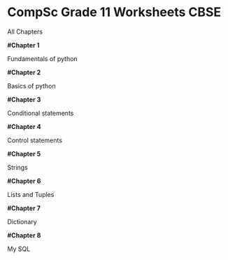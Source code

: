# CompSc Grade 11 Worksheets CBSE 

All Chapters 


**#Chapter 1**

Fundamentals of python

**#Chapter 2**

Basics of python

**#Chapter 3**

Conditional statements

**#Chapter 4**

Control statements

**#Chapter 5**

Strings

**#Chapter 6**

Lists and Tuples

**#Chapter 7**

Dictionary

**#Chapter 8**

My SQL
